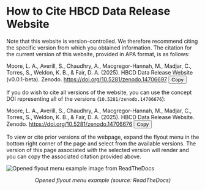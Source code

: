 # How to Cite HBCD Data Release Website

Note that this website is version-controlled. We therefore recommend citing the specific version from which you obtained information. The citation for the current version of this website, provided in APA format, is as follows:

<div class="copy-box">
  <div class="copy-text-container">
    <span id="specific-text">Moore, L. A., Averill, S., Chaudhry, A., Macgregor-Hannah, M., Madjar, C., Torres, S., Weldon, K. B., & Fair, D. A. (2025). HBCD Data Release Website (v0.0.1-beta). Zenodo. <a href="https://doi.org/10.5281/zenodo.14706697">https://doi.org/10.5281/zenodo.14706697</a></span>
    <button class="copy-button">Copy</button>
  </div>
</div>

If you do wish to cite all versions of the website, you can use the concept DOI representing all of the versions (`10.5281/zenodo.14706676`):

<div class="copy-box">
  <div class="copy-text-container">
    <span id="specific-text">Moore, L. A., Averill, S., Chaudhry, A., Macgregor-Hannah, M., Madjar, C., Torres, S., Weldon, K. B., & Fair, D. A. (2025). HBCD Data Release Website. Zenodo. <a href="https://doi.org/10.5281/zenodo.14706676">https://doi.org/10.5281/zenodo.14706676</a></span>
    <button class="copy-button">Copy</button>
  </div>
</div>


To view or cite prior versions of the webpage, expand the flyout menu in the bottom right corner of the page and select from the available versions. The version of this page associated with the selected version will render and you can copy the associated citation provided above.

<div class="img-with-text">
    <img src="../images/flyout-addons.webp" alt="Opened flyout menu example image from ReadTheDocs" class="center">
    <p style="text-align: center;"><i>Opened flyout menu example (source: ReadTheDocs)</i></p>
</div>
